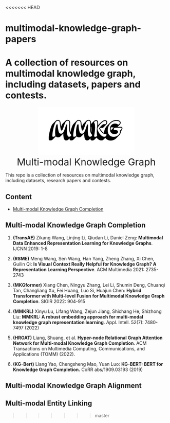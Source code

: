 <<<<<<< HEAD
# multimodal-knowledge-graph-papers
A collection of resources on multimodal knowledge graph, including datasets, papers and contests.
=======

<div align=center>
    <img style="width: 300px;" src="assets/imgs/mmkg.png" alt='mmkg'/> 
    <div align=center style='font-size: 30px;'>Multi-modal Knowledge Graph</div>
</div>  

This repo is a collection of resources on multimodal knowledge graph, including datasets, research papers and contests.
 

## Content

- [Multi-modal Knowledge Graph Completion](#multi-modal-knowledge-graph-completion)

## Multi-modal Knowledge Graph Completion

1. **(TransAE)** Zikang Wang, Linjing Li, Qiudan Li, Daniel Zeng:
**Multimodal Data Enhanced Representation Learning for Knowledge Graphs**. IJCNN 2019: 1-8

2. **(RSME)** Meng Wang, Sen Wang, Han Yang, Zheng Zhang, Xi Chen, Guilin Qi:
**Is Visual Context Really Helpful for Knowledge Graph? A Representation Learning Perspective**. ACM Multimedia 2021: 2735-2743

3. **(MKGformer)** 
Xiang Chen, Ningyu Zhang, Lei Li, Shumin Deng, Chuanqi Tan, Changliang Xu, Fei Huang, Luo Si, Huajun Chen:
**Hybrid Transformer with Multi-level Fusion for Multimodal Knowledge Graph Completion**. SIGIR 2022: 904-915

4. **(MMKRL)** Xinyu Lu, Lifang Wang, Zejun Jiang, Shichang He, Shizhong Liu:
**MMKRL: A robust embedding approach for multi-modal knowledge graph representation learning**. Appl. Intell. 52(7): 7480-7497 (2022)

5. **(HRGAT)** Liang, Shuang, et al. **Hyper-node Relational Graph Attention Network for Multi-modal Knowledge Graph Completion**. ACM Transactions on Multimedia Computing, Communications, and Applications (TOMM) (2022).

6. **(KG-Bert)** 	Liang Yao, Chengsheng Mao, Yuan Luo:
**KG-BERT: BERT for Knowledge Graph Completion.** CoRR abs/1909.03193 (2019)




## Multi-modal Knowledge Graph Alignment



## Multi-modal Entity Linking
>>>>>>> master
